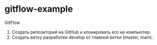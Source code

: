 # gitflow-example

GitFlow
  1. Создать репозиторий на GitHub и клонировать его на компьютер.
  2. Создать ветку разработки develop от главной ветки (master, main).